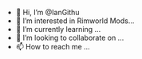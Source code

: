 - 👋 Hi, I’m @IanGithu
- 👀 I’m interested in Rimworld Mods...
- 🌱 I’m currently learning ...
- 💞️ I’m looking to collaborate on ...
- 📫 How to reach me ...

<!---
IanGithu/IanGithu is a ✨ special ✨ repository because its `README.md` (this file) appears on your GitHub profile.
You can click the Preview link to take a look at your changes.
--->
